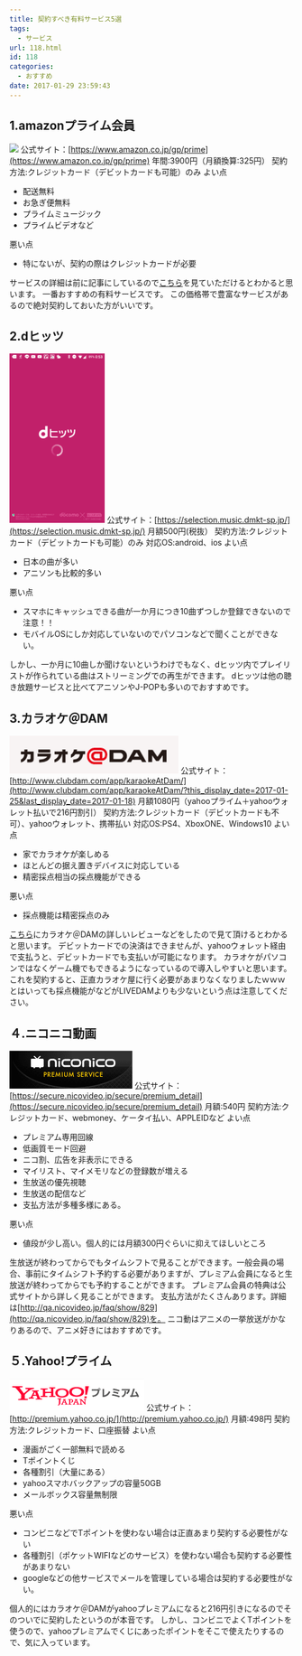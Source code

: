 ```yaml
---
title: 契約すべき有料サービス5選
tags:
  - サービス
url: 118.html
id: 118
categories:
  - おすすめ
date: 2017-01-29 23:59:43
---
```


1.amazonプライム会員
--------------

![](/images/2017/01/amazon.png) 公式サイト：[https://www.amazon.co.jp/gp/prime](https://www.amazon.co.jp/gp/prime) 年間:3900円（月額換算:325円） 契約方法:クレジットカード（デビットカードも可能）のみ よい点

*   配送無料
*   お急ぎ便無料
*   プライムミュージック
*   プライムビデオなど

悪い点

*   特にないが、契約の際はクレジットカードが必要

サービスの詳細は前に記事にしているので[こちら](http://yoneyannet.com/amazon%E3%83%97%E3%83%A9%E3%82%A4%E3%83%A0%E3%81%AE%E3%83%A1%E3%83%AA%E3%83%83%E3%83%88/)を見ていただけるとわかると思います。 一番おすすめの有料サービスです。 この価格帯で豊富なサービスがあるので絶対契約しておいた方がいいです。

2.dヒッツ
------

![](/images/2017/01/dhittsu.png) 公式サイト：[https://selection.music.dmkt-sp.jp/](https://selection.music.dmkt-sp.jp/) 月額500円(税抜） 契約方法:クレジットカード（デビットカードも可能）のみ 対応OS:android、ios よい点

*   日本の曲が多い
*   アニソンも比較的多い

悪い点

*   スマホにキャッシュできる曲が一か月につき10曲ずつしか登録できないので注意！！
*   モバイルOSにしか対応していないのでパソコンなどで聞くことができない。

しかし、一か月に10曲しか聞けないというわけでもなく、dヒッツ内でプレイリストが作られている曲はストリーミングでの再生ができます。 dヒッツは他の聴き放題サービスと比べてアニソンやJ-POPも多いのでおすすめです。

3.カラオケ＠DAM
----------

![](/images/2017/01/karaoke-at-dam.png) 公式サイト：[http://www.clubdam.com/app/karaokeAtDam/](http://www.clubdam.com/app/karaokeAtDam/?this_display_date=2017-01-25&last_display_date=2017-01-18) 月額1080円（yahooプライム＋yahooウォレット払いで216円割引） 契約方法:クレジットカード（デビットカードも不可）、yahooウォレット、携帯払い 対応OS:PS4、XboxONE、Windows10 よい点

*   家でカラオケが楽しめる
*   ほとんどの据え置きデバイスに対応している
*   精密採点相当の採点機能ができる

悪い点

*   採点機能は精密採点のみ

[こちら](http://yoneyannet.com/%e5%ae%b6%e3%81%a7%e3%82%ab%e3%83%a9%e3%82%aa%e3%82%b1%e3%82%92%e6%a5%bd%e3%81%97%e3%82%80%ef%bc%88%e3%82%ab%e3%83%a9%e3%82%aa%e3%82%b1dam-for-windows10%ef%bc%89/)にカラオケ＠DAMの詳しいレビューなどをしたので見て頂けるとわかると思います。 デビットカードでの決済はできませんが、yahooウォレット経由で支払うと、デビットカードでも支払いが可能になります。 カラオケがパソコンではなくゲーム機でもできるようになっているので導入しやすいと思います。 これを契約すると、正直カラオケ屋に行く必要があまりなくなりましたｗｗｗ とはいっても採点機能がなどがLIVEDAMよりも少ないという点は注意してください。

４.ニコニコ動画
--------

![](/images/2017/01/niconico.png) 公式サイト：[https://secure.nicovideo.jp/secure/premium_detail](https://secure.nicovideo.jp/secure/premium_detail) 月額:540円 契約方法:クレジットカード、webmoney、ケータイ払い、APPLEIDなど よい点

*   プレミアム専用回線
*   低画質モード回避
*   ニコ割、広告を非表示にできる
*   マイリスト、マイメモリなどの登録数が増える
*   生放送の優先視聴
*   生放送の配信など
*   支払方法が多種多様にある。

悪い点

*   値段が少し高い。個人的には月額300円ぐらいに抑えてほしいところ

生放送が終わってからでもタイムシフトで見ることができます。一般会員の場合、事前にタイムシフト予約する必要がありますが、プレミアム会員になると生放送が終わってからでも予約することができます。 プレミアム会員の特典は公式サイトから詳しく見ることができます。 支払方法がたくさんあります。詳細は[http://qa.nicovideo.jp/faq/show/829](http://qa.nicovideo.jp/faq/show/829)を。 ニコ動はアニメの一挙放送がかなりあるので、アニメ好きにはおすすめです。

５.Yahoo!プライム
------------

![](/images/2017/01/yahoo-premium.png) 公式サイト：[http://premium.yahoo.co.jp/](http://premium.yahoo.co.jp/) 月額:498円 契約方法:クレジットカード、口座振替 よい点

*   漫画がごく一部無料で読める
*   Tポイントくじ
*   各種割引（大量にある）
*   yahooスマホバックアップの容量50GB
*   メールボックス容量無制限

悪い点

*   コンビニなどでTポイントを使わない場合は正直あまり契約する必要性がない
*   各種割引（ポケットWIFIなどのサービス）を使わない場合も契約する必要性があまりない
*   googleなどの他サービスでメールを管理している場合は契約する必要性がない。

個人的にはカラオケ＠DAMがyahooプレミアムになると216円引きになるのでそのついでに契約したというのが本音です。 しかし、コンビニでよくTポイントを使うので、yahooプレミアムでくじにあったポイントをそこで使えたりするので、気に入っています。